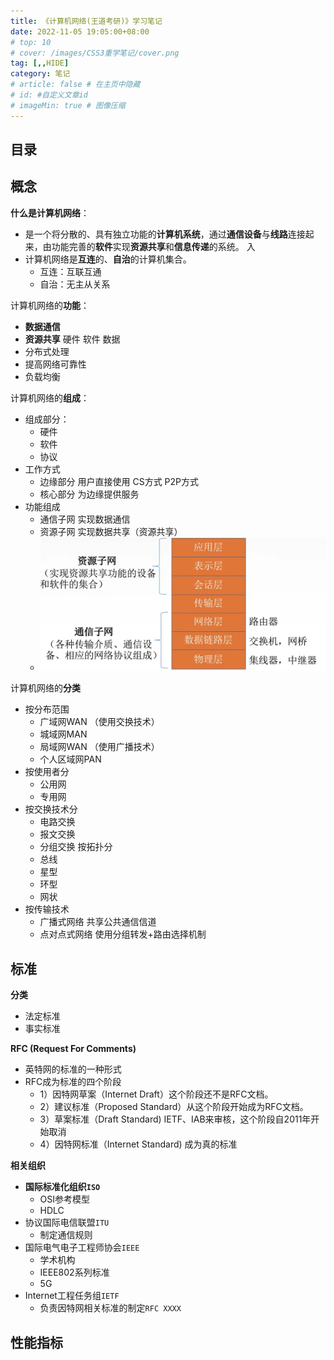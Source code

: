 ```yaml
---
title: 《计算机网络(王道考研)》学习笔记
date: 2022-11-05 19:05:00+08:00
# top: 10
# cover: /images/CSS3重学笔记/cover.png
tag: [,,HIDE]
category: 笔记
# article: false # 在主页中隐藏
# id: #自定义文章id
# imageMin: true # 图像压缩
---
```



## 目录

## 概念

**什么是计算机网络**：

- 是一个将分散的、具有独立功能的**计算机系统**，通过**通信设备**与**线路**连接起来，由功能完善的**软件**实现**资源共享**和**信息传递**的系统。
入
- 计算机网络是**互连**的、**自治**的计算机集合。
  - 互连：互联互通
  - 自治：无主从关系

计算机网络的**功能**：

- **数据通信**
- **资源共享** 硬件 软件 数据
- 分布式处理
- 提高网络可靠性
- 负载均衡

计算机网络的**组成**：

- 组成部分：
  - 硬件
  - 软件
  - 协议
- 工作方式
  - 边缘部分 用户直接使用 CS方式 P2P方式
  - 核心部分 为边缘提供服务
- 功能组成
  - 通信子网 实现数据通信
  - 资源子网 实现数据共享（资源共享）
  - ![](./images/《计算机网络(王道考研)》学习笔记/2022-11-05-19-19-20.png)

计算机网络的**分类**

- 按分布范围
  - 广域网WAN （使用交换技术）
  - 城域网MAN
  - 局域网WAN （使用广播技术）
  - 个人区域网PAN
- 按使用者分
  - 公用网
  - 专用网
- 按交换技术分
  - 电路交换
  - 报文交换
  - 分组交换
按拓扑分
  - 总线
  - 星型
  - 环型
  - 网状
- 按传输技术
  - 广播式网络 共享公共通信信道
  - 点对点式网络 使用分组转发+路由选择机制

## 标准

**分类**

- 法定标准
- 事实标准

**RFC (Request For Comments)**

- 英特网的标准的一种形式
- RFC成为标准的四个阶段
  - 1）因特网草案（Internet Draft）这个阶段还不是RFC文档。
  - 2）建议标准（Proposed Standard）从这个阶段开始成为RFC文档。
  - 3）草案标准（Draft Standard) IETF、IAB来审核，这个阶段自2011年开始取消
  - 4）因特网标准（Internet Standard) 成为真的标准

**相关组织**

- **国际标准化组织`ISO`**
  - OSI参考模型
  - HDLC
- 协议国际电信联盟`ITU`
  - 制定通信规则
- 国际电气电子工程师协会`IEEE`
  - 学术机构
  - IEEE802系列标准
  - 5G
- Internet工程任务组`IETF`
  - 负责因特网相关标准的制定`RFC XXXX`

## 性能指标
